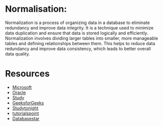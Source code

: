 # Normalisation:
Normalization is a process of organizing data in a database to eliminate redundancy and improve data integrity. 
It is a technique used to minimize data duplication and ensure that data is stored logically and efficiently. 
Normalization involves dividing larger tables into smaller, more manageable tables and defining relationships between 
them. This helps to reduce data redundancy and improve data consistency, which leads to better overall data quality.

# Resources
- [Microsoft](https://docs.microsoft.com/en-us/office/troubleshoot/access/database-normalization-description)
- [Oracle](https://docs.oracle.com/cd/B28359_01/server.111/b28318/normalization.htm)
- [Study](https://study.com/academy/lesson/database-normalization-explanation-examples.html)
- [GeeksforGeeks](https://www.geeksforgeeks.org/database-normalization-normal-forms/)
- [Studytonight](https://www.studytonight.com/dbms/database-normalization.php)
- [tutorialspoint](https://www.tutorialspoint.com/dbms/dbms_normalization.htm)
- [Databasestar](https://www.databasestar.com/database-normalization-explained-in-simple-english/) 
